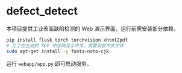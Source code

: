 # defect_detect

本项目提供工业表面缺陷检测的 Web 演示界面，运行前需安装部分依赖。

```bash
pip install flask torch torchvision xhtml2pdf
# 为了在生成的 PDF 中正确显示中文，需要安装中文字体
sudo apt-get install -y fonts-noto-cjk
```

运行 `webapp/app.py` 即可启动服务。